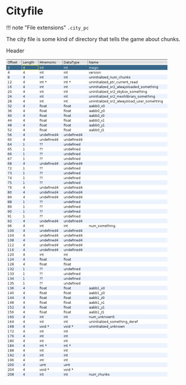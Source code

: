 # Cityfile
!!! note "File extensions"
    `.city_pc`

The city file is some kind of directory that tells the game about chunks.

Header

![](img/city_pc_header.png)